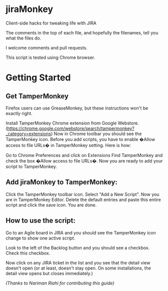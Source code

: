 # jiraMonkey

Client-side hacks for tweaking life with JIRA

The comments in the top of each file, and hopefully the filenames, tell you what the files do.

I welcome comments and pull requests.

This script is tested using Chrome browser.

# Getting Started 

## Get TamperMonkey

Firefox users can use GreaseMonkey, but these instructions won't be exactly right.

Install TamperMonkey Chrome extension from Google Webstore. (https://chrome.google.com/webstore/search/tampermonkey?_category=extensions)
Now in Chrome toolbar you should see the TamperMonkey icon. 
Before you add scripts, you have to enable �Allow access to file URLs� in TamperMonkey setting. Here is how:

Go to Chrome Preferences and click on Extensions
Find TamperMonkey and check the box �Allow access to file URLs�.
Now you are ready to add your script to TamperMonkey.

## Add jiraMonkey to TamperMonkey:

Click the TamperMonkey toolbar icon.
Select "Add a New Script". Now you are in TamperMonkey Editor.
Delete the default entries and paste this entire script and click the save icon.
You are done.

## How to use the script:

Go to an Agile board in JIRA and you should see the TamperMonkey icon change to show one active script. 

Look to the left of the Backlog button and you should see a checkbox. Check this checkbox. 

Now click on any JIRA ticket in the list and you see that the detail view doesn't open (or at least, doesn't stay open. On some installations, the detail view opens but closes immediately.)


_(Thanks to Nariman Riahi for contributing this guide)_
